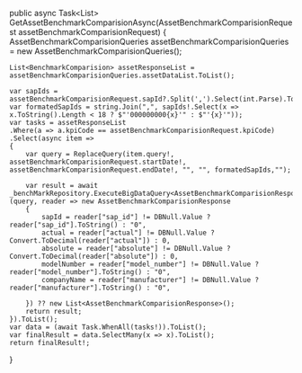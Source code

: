 public async Task<List<AssetBenchmarkComparisionResponse>> GetAssetBenchmarkComparisionAsync(AssetBenchmarkComparisionRequest assetBenchmarkComparisionRequest)
{
    AssetBenchmarkComparisionQueries assetBenchmarkComparisionQueries = new AssetBenchmarkComparisionQueries();

    List<BenchmarkComparision> assetResponseList = assetBenchmarkComparisionQueries.assetDataList.ToList();

    var sapIds = assetBenchmarkComparisionRequest.sapId?.Split(',').Select(int.Parse).ToList();
    var formatedSapIds = string.Join(",", sapIds!.Select(x => x.ToString().Length < 18 ? $"'000000000{x}'" : $"'{x}'"));
    var tasks = assetResponseList
    .Where(a => a.kpiCode == assetBenchmarkComparisionRequest.kpiCode)
    .Select(async item =>
    {
        var query = ReplaceQuery(item.query!, assetBenchmarkComparisionRequest.startDate!, assetBenchmarkComparisionRequest.endDate!, "", "", formatedSapIds,"");

        var result = await _benchMarkRepository.ExecuteBigDataQuery<AssetBenchmarkComparisionResponse>(query, reader => new AssetBenchmarkComparisionResponse
        {
            sapId = reader["sap_id"] != DBNull.Value ? reader["sap_id"].ToString() : "0",
            actual = reader["actual"] != DBNull.Value ? Convert.ToDecimal(reader["actual"]) : 0,
            absolute = reader["absolute"] != DBNull.Value ? Convert.ToDecimal(reader["absolute"]) : 0,
            modelNumber = reader["model_number"] != DBNull.Value ? reader["model_number"].ToString() : "0",
            companyName = reader["manufacturer"] != DBNull.Value ? reader["manufacturer"].ToString() : "0",
            
        }) ?? new List<AssetBenchmarkComparisionResponse>();
        return result;
    }).ToList();
    var data = (await Task.WhenAll(tasks!)).ToList();
    var finalResult = data.SelectMany(x => x).ToList();
    return finalResult!;
}
